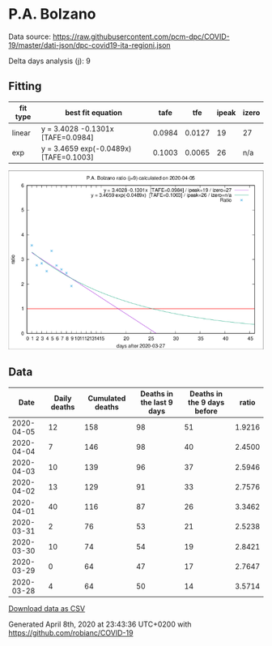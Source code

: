 # P.A. Bolzano

Data source: https://raw.githubusercontent.com/pcm-dpc/COVID-19/master/dati-json/dpc-covid19-ita-regioni.json

Delta days analysis (j): 9

## Fitting 
|fit type|best fit equation|tafe|tfe|ipeak|izero|
|-------|-----|--------|------|---|---|
|linear|y = 3.4028 -0.1301x  [TAFE=0.0984]|0.0984|0.0127|19|27|
|exp|y = 3.4659 exp(-0.0489x)  [TAFE=0.1003]|0.1003|0.0065|26|n/a|

![Plot](COVID-19_p.a._bolzano_j9_2020-04-05.png)

## Data
|Date|Daily deaths|Cumulated deaths|Deaths in the last 9 days|Deaths in the 9 days before|ratio|
|----|----------|-----------|-------|--------------------|-----|
|2020-04-05|12|158|98|51|1.9216|
|2020-04-04|7|146|98|40|2.4500|
|2020-04-03|10|139|96|37|2.5946|
|2020-04-02|13|129|91|33|2.7576|
|2020-04-01|40|116|87|26|3.3462|
|2020-03-31|2|76|53|21|2.5238|
|2020-03-30|10|74|54|19|2.8421|
|2020-03-29|0|64|47|17|2.7647|
|2020-03-28|4|64|50|14|3.5714|

[Download data as CSV](COVID-19_p.a._bolzano_j9_2020-04-05.csv)

Generated April 8th, 2020 at 23:43:36 UTC+0200 with https://github.com/robianc/COVID-19
